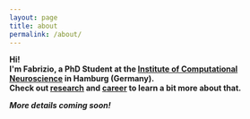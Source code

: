 ```yaml
---
layout: page
title: about
permalink: /about/
---
```

**Hi!\
I'm Fabrizio, a PhD Student at the [Institute of Computational Neuroscience](https://www.uke.de/english/departments-institutes/institutes/computational-neuroscience/team/index.html) in Hamburg (Germany).\
Check out [research](https://fabridamicelli.github.io/blog/research/) and [career](https://fabridamicelli.github.io/blog/career/) to learn a bit more about that.**

***More details coming soon!***
